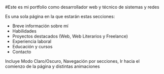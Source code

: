 #Este es mi portfolio como desarrollador web y técnico de sistemas y redes

Es una sola página en la que estarán estas secciones:

- Breve información sobre mí
- Habilidades
- Proyectos destacados (Web, Web Literarios y Freelance)
- Experiencia laboral
- Educación y cursos
- Contacto

Incluye Modo Claro/Oscuro, Navegación por secciones, Ir hacia el comienzo de la página y distintas animaciones